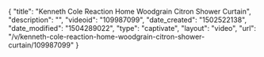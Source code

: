 {
    "title": "Kenneth Cole Reaction Home Woodgrain Citron Shower Curtain",
    "description": "",
    "videoid": "109987099",
    "date_created": "1502522138",
    "date_modified": "1504289022",
    "type": "captivate",
    "layout": "video",
    "url": "\/v\/kenneth-cole-reaction-home-woodgrain-citron-shower-curtain\/109987099"
}